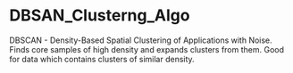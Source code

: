 # DBSAN_Clusterng_Algo
DBSCAN - Density-Based Spatial Clustering of Applications with Noise. Finds core samples of high density and expands clusters from them. Good for data which contains clusters of similar density.
